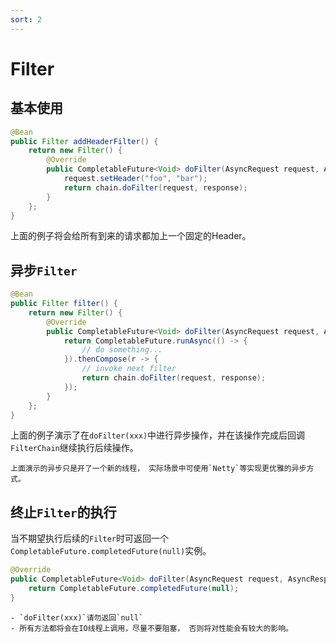 ```yaml
---
sort: 2
---
```


# Filter
## 基本使用

```java
@Bean
public Filter addHeaderFilter() {
    return new Filter() {
        @Override
        public CompletableFuture<Void> doFilter(AsyncRequest request, AsyncResponse response, FilterChain chain) {
            request.setHeader("foo", "bar");
            return chain.doFilter(request, response);
        }
    };
}
```

上面的例子将会给所有到来的请求都加上一个固定的Header。

## 异步`Filter`

```java
@Bean
public Filter filter() {
    return new Filter() {
        @Override
        public CompletableFuture<Void> doFilter(AsyncRequest request, AsyncResponse response, FilterChain chain) {
            return CompletableFuture.runAsync(() -> {
                // do something...
            }).thenCompose(r -> {
                // invoke next filter
                return chain.doFilter(request, response);
            });
        }
    };
}
```

上面的例子演示了在`doFilter(xxx)`中进行异步操作，并在该操作完成后回调`FilterChain`继续执行后续操作。

```tip
上面演示的异步只是开了一个新的线程， 实际场景中可使用`Netty`等实现更优雅的异步方式。
```

## 终止`Filter`的执行

当不期望执行后续的`Filter`时可返回一个`CompletableFuture.completedFuture(null)`实例。

```java
@Override
public CompletableFuture<Void> doFilter(AsyncRequest request, AsyncResponse response, FilterChain chain) {
    return CompletableFuture.completedFuture(null);
}
```

```warning
- `doFilter(xxx)`请勿返回`null`
- 所有方法都将会在IO线程上调用，尽量不要阻塞， 否则将对性能会有较大的影响。
```